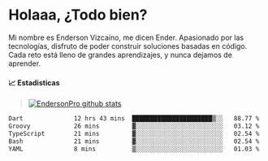 
# Holaaa, ¿Todo bien?

Mi nombre es Enderson Vizcaíno, me dicen Ender. Apasionado por las tecnologías, disfruto de poder construir soluciones basadas en código. Cada reto está lleno de grandes aprendizajes, y nunca dejamos de aprender. 

#### :chart_with_upwards_trend: Estadisticas
> [![EndersonPro github stats](https://github-readme-stats.vercel.app/api?username=endersonpro&theme=vue-dark&show_icons=true)](https://github.com/anuraghazra/github-readme-stats) 


<!--START_SECTION:waka-->

```txt
Dart              12 hrs 43 mins  ██████████████████████▒░░   88.77 %
Groovy            26 mins         ▓░░░░░░░░░░░░░░░░░░░░░░░░   03.12 %
TypeScript        21 mins         ▓░░░░░░░░░░░░░░░░░░░░░░░░   02.54 %
Bash              21 mins         ▓░░░░░░░░░░░░░░░░░░░░░░░░   02.54 %
YAML              8 mins          ▒░░░░░░░░░░░░░░░░░░░░░░░░   01.03 %
```

<!--END_SECTION:waka-->

[website]: https://endersonpro.github.io/portfolio/
[twitter]: https://twitter.com/endersonj_
[youtube]: https://youtube.com/ByEnderson
[instagram]: https://instagram.com/endersonvizc
[linkedin]: https://www.linkedin.com/in/enderson-vizcaino-2aa927175/
